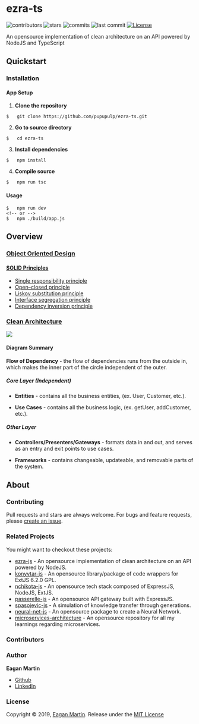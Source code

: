 # ezra-ts

![contributors](https://badgen.net/github/contributors/pupupulp/ezra-ts)
![stars](https://badgen.net/github/stars/pupupulp/ezra-ts)
![commits](https://badgen.net/github/commits/pupupulp/ezra-ts)
![last commit](https://badgen.net/github/last-commit/pupupulp/ezra-ts)
[![License](https://badgen.net/github/license/pupupulp/ezra-ts)](https://github.com/pupupulp/ezra-ts/blob/master/LICENSE)

An opensource implementation of clean architecture on an API powered by NodeJS and TypeScript

## Quickstart

### Installation

#### App Setup

1. **Clone the repository**

```cli
$   git clone https://github.com/pupupulp/ezra-ts.git
```

2. **Go to source directory**
```cli
$   cd ezra-ts
```

3. **Install dependencies**
```cli
$   npm install
```

4. **Compile source**
```cli
$   npm run tsc
```

#### Usage

```cli
$   npm run dev
<!-- or -->
$   npm ./build/app.js
```

## Overview

### [Object Oriented Design](http://butunclebob.com/ArticleS.UncleBob.PrinciplesOfOod)

#### [SOLID Principles](https://en.wikipedia.org/wiki/SOLID)

- [Single responsibility principle](https://en.wikipedia.org/wiki/Single_responsibility_principle)
- [Open–closed principle](https://en.wikipedia.org/wiki/Open%E2%80%93closed_principle)
- [Liskov substitution principle](https://en.wikipedia.org/wiki/Liskov_substitution_principle)
- [Interface segregation principle](https://en.wikipedia.org/wiki/Interface_segregation_principle)
- [Dependency inversion principle](https://en.wikipedia.org/wiki/Dependency_inversion_principle)

### [Clean Architecture](http://blog.cleancoder.com/uncle-bob/2012/08/13/the-clean-architecture.html)

![](https://fullstackroyhome.files.wordpress.com/2019/03/cleanarchitecture.jpg)

#### Diagram Summary

**Flow of Dependency** - the flow of dependencies runs from the outside in, which makes the inner part of the circle independent of the outer.

##### Core Layer (Independent)

+ **Entities** - contains all the business entities, (ex. User, Customer, etc.).

+ **Use Cases** - contains all the business logic, (ex. getUser, addCustomer, etc.).

##### Other Layer

- **Controllers/Presenters/Gateways** - formats data in and out, and serves as an entry and exit points to use cases.

- **Frameworks** - contains changeable, updateable, and removable parts of the system.

## About

### Contributing

Pull requests and stars are always welcome. For bugs and feature requests, please [create an issue](https://github.com/pupupulp/ezra-ts/issues/new).

### Related Projects

You might want to checkout these projects:

- [ezra-js](https://github.com/pupupulp/ezra-js) - An opensource implementation of clean architecture on an API powered by NodeJS.
- [konyvtar-js](https://github.com/pupupulp/konyvtar-js) - An opensource library/package of code wrappers for ExtJS 6.2.0 GPL.
- [nchikota-js](https://github.com/pupupulp/nchikota-js) - An opensource tech stack composed of ExpressJS, NodeJS, ExtJS.
- [passerelle-js](https://github.com/pupupulp/passerelle-js) - An opensource API gateway built with ExpressJS.
- [spasojevic-js](https://github.com/pupupulp/spasojevic-js) - A simulation of knowledge transfer through generations.
- [neural-net-js](https://github.com/pupupulp/neural-net-js) - An opensource package to create a Neural Network.
- [microservices-architecture](https://github.com/pupupulp/microservices-architecture) - An opensource repository for all my learnings regarding microservices.

### Contributors

### Author

**Eagan Martin**
- [Github](https://github.com/pupupulp)
- [LinkedIn](https://www.linkedin.com/in/eagan-charles-martin-a5a172186/)

### License

Copyright © 2019, [Eagan Martin](https://github.com/pupupulp). Release under the [MIT License](https://github.com/pupupulp/ezra-ts/blob/master/LICENSE)
